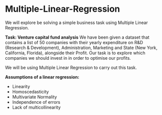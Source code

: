 # Multiple-Linear-Regression

We will explore be solving a simple business task using Multiple Linear Regression.

**Task: Venture capital fund analysis** We have been given a dataset that contains a list of 50 companies with their yearly expenditure on R&D (Research & Development), Administration, Marketing and State (New York, California, Florida), alongside their Profit. Our task is to explore which companies we should invest in in order to optimise our profits.

We will be using Multiple Linear Regression to carry out this task.

**Assumptions of a linear regression:**
- Linearity
- Homoscedasticity
- Multivariate Normality
- Independence of errors
- Lack of multicollinearity

